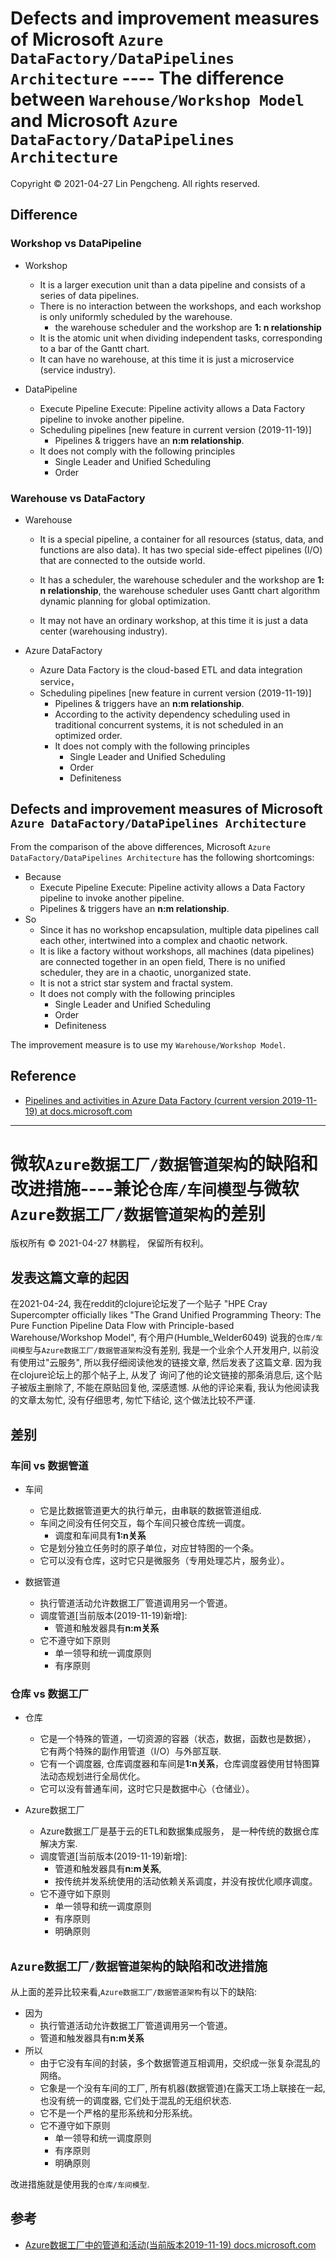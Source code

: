 # Defects and improvement measures of Microsoft `Azure DataFactory/DataPipelines Architecture` ---- The difference between `Warehouse/Workshop Model` and Microsoft `Azure DataFactory/DataPipelines Architecture`

Copyright © 2021-04-27 Lin Pengcheng. All rights reserved.

## Difference

### Workshop vs DataPipeline

- Workshop

  - It is a larger execution unit than a data pipeline 
    and consists of a series of data pipelines.
  - There is no interaction between the workshops, 
    and each workshop is only uniformly scheduled by the warehouse.
    - the warehouse scheduler and the workshop are **1: n relationship**
  - It is the atomic unit when dividing independent tasks, 
    corresponding to a bar of the Gantt chart.
  - It can have no warehouse, at this time it is just a microservice 
    (service industry).

- DataPipeline

  - Execute Pipeline Execute: Pipeline activity allows 
    a Data Factory pipeline to invoke another pipeline.
  - Scheduling pipelines  [new feature in current version (2019-11-19)]
    - Pipelines & triggers have an **n:m relationship**.
  - It does not comply with the following principles
    - Single Leader and Unified Scheduling
    - Order

### Warehouse vs DataFactory

- Warehouse

  - It is a special pipeline, a container for all resources 
    (status, data, and functions are also data). 
    It has two special side-effect pipelines (I/O) 
    that are connected to the outside world.
  
  - It has a scheduler, the warehouse scheduler and 
    the workshop are **1: n relationship**, 
    the warehouse scheduler uses Gantt chart algorithm 
    dynamic planning for global optimization.
    
  - It may not have an ordinary workshop, 
    at this time it is just a data center 
    (warehousing industry).
  
- Azure DataFactory

  - Azure Data Factory is the cloud-based ETL and data integration service，
  - Scheduling pipelines  [new feature in current version (2019-11-19)]
    - Pipelines & triggers have an **n:m relationship**.
    - According to the activity dependency scheduling 
      used in traditional concurrent systems, 
      it is not scheduled in an optimized order.
    - It does not comply with the following principles
      - Single Leader and Unified Scheduling
      - Order
      - Definiteness

## Defects and improvement measures of Microsoft `Azure DataFactory/DataPipelines Architecture`

From the comparison of the above differences, 
Microsoft `Azure DataFactory/DataPipelines Architecture` 
has the following shortcomings:

- Because
  - Execute Pipeline Execute: Pipeline activity allows 
    a Data Factory pipeline to invoke another pipeline.
  - Pipelines & triggers have an **n:m relationship**.
- So
  - Since it has no workshop encapsulation,
    multiple data pipelines call each other, 
    intertwined into a complex and chaotic network.
  - It is like a factory without workshops, 
    all machines (data pipelines) are connected together 
    in an open field, There is no unified scheduler, 
    they are in a chaotic, unorganized state.
  - It is not a strict star system and fractal system.
  - It does not comply with the following principles
    - Single Leader and Unified Scheduling
    - Order
    - Definiteness
  
The improvement measure is to use my `Warehouse/Workshop Model`.

## Reference

- [Pipelines and activities in Azure Data Factory (current version 2019-11-19) at docs.microsoft.com](https://docs.microsoft.com/en-us/azure/data-factory/concepts-pipelines-activities)

----

# 微软`Azure数据工厂/数据管道架构`的缺陷和改进措施----兼论`仓库/车间模型`与微软`Azure数据工厂/数据管道架构`的差别

版权所有 © 2021-04-27 林鹏程， 保留所有权利。

## 发表这篇文章的起因

在2021-04-24, 我在reddit的clojure论坛发了一个贴子
"HPE Cray Supercompter officially likes 
"The Grand Unified Programming Theory: The Pure 
Function Pipeline Data Flow with Principle-based 
Warehouse/Workshop Model", 有个用户(Humble_Welder6049)
说我的`仓库/车间模型`与`Azure数据工厂/数据管道架构`没有差别,
我是一个业余个人开发用户, 以前没有使用过"云服务", 
所以我仔细阅读他发的链接文章, 然后发表了这篇文章.
因为我在clojure论坛上的那个帖子上, 从发了
询问了他的论文链接的那条消息后, 这个贴子被版主删除了,
不能在原贴回复他, 深感遗憾. 从他的评论来看, 
我认为他阅读我的文章太匆忙, 没有仔细思考,
匆忙下结论, 这个做法比较不严谨.

## 差别

### 车间 vs 数据管道

- 车间

  - 它是比数据管道更大的执行单元，由串联的数据管道组成.
  - 车间之间没有任何交互，每个车间只被仓库统一调度。
    - 调度和车间具有**1:n关系** 
  - 它是划分独立任务时的原子单位，对应甘特图的一个条。 
  - 它可以没有仓库，这时它只是微服务（专用处理芯片，服务业）。

  
- 数据管道

  - 执行管道活动允许数据工厂管道调用另一个管道。
  - 调度管道[当前版本(2019-11-19)新增]: 
    - 管道和触发器具有**n:m关系**
  - 它不遵守如下原则
    - 单一领导和统一调度原则
    - 有序原则

###  仓库 vs 数据工厂

- 仓库

  - 它是一个特殊的管道，一切资源的容器（状态，数据，函数也是数据），
    它有两个特殊的副作用管道（I/O）与外部互联.
  - 它有一个调度器, 仓库调度器和车间是**1:n关系**，仓库调度器使用甘特图算法动态规划进行全局优化。
  - 它可以没有普通车间，这时它只是数据中心（仓储业）。
  
- Azure数据工厂

  - Azure数据工厂是基于云的ETL和数据集成服务，
    是一种传统的数据仓库解决方案.
  - 调度管道[当前版本(2019-11-19)新增]: 
    - 管道和触发器具有**n:m关系**, 
    - 按传统并发系统使用的活动依赖关系调度，并没有按优化顺序调度。
  - 它不遵守如下原则
    - 单一领导和统一调度原则
    - 有序原则
    - 明确原则

## `Azure数据工厂/数据管道架构`的缺陷和改进措施

从上面的差异比较来看,`Azure数据工厂/数据管道架构`有以下的缺陷:

- 因为
  - 执行管道活动允许数据工厂管道调用另一个管道。
  - 管道和触发器具有**n:m关系**
- 所以
  - 由于它没有车间的封装，多个数据管道互相调用，交织成一张复杂混乱的网络。
  - 它象是一个没有车间的工厂, 所有机器(数据管道)在露天工场上联接在一起,
    也没有统一的调度器, 它们处于混乱的无组织状态.
  - 它不是一个严格的星形系统和分形系统。
  - 它不遵守如下原则
    - 单一领导和统一调度原则
    - 有序原则
    - 明确原则
  
改进措施就是使用我的`仓库/车间模型`.

## 参考

- [Azure数据工厂中的管道和活动(当前版本2019-11-19) docs.microsoft.com](https://docs.microsoft.com/en-us/azure/data-factory/concepts-pipelines-activities)
